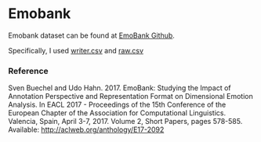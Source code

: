 # Emobank
Emobank dataset can be found at [EmoBank Github](https://github.com/JULIELab/EmoBank.git).

Specifically, I used [writer.csv](https://raw.githubusercontent.com/JULIELab/EmoBank/master/corpus/writer.csv) and [raw.csv](https://raw.githubusercontent.com/JULIELab/EmoBank/master/corpus/raw.csv)

### Reference
Sven Buechel and Udo Hahn. 2017. EmoBank: Studying the Impact of Annotation Perspective and Representation Format on Dimensional Emotion Analysis. In EACL 2017 - Proceedings of the 15th Conference of the European Chapter of the Association for Computational Linguistics. Valencia, Spain, April 3-7, 2017. Volume 2, Short Papers, pages 578-585. Available: http://aclweb.org/anthology/E17-2092
